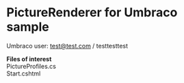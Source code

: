 ﻿# PictureRenderer for Umbraco sample

Umbraco user: test@test.com / testtesttest

**Files of interest**
<br> PictureProfiles.cs
<br> Start.cshtml